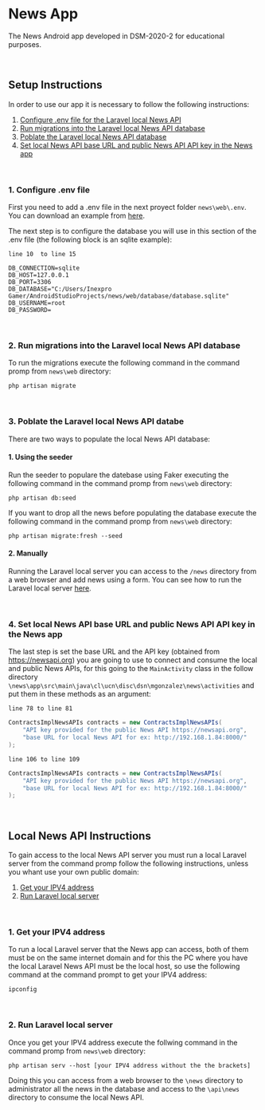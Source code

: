# News App
The News Android app developed in DSM-2020-2 for educational purposes.

&nbsp;

## Setup Instructions 
In order to use our app it is necessary to follow the following instructions:

1. [Configure .env file for the Laravel local News API](https://github.com/Matthew-Gonzalez/news/new/master?readme=1#1-configure-env-file)
2. [Run migrations into the Laravel local News API database](https://github.com/Matthew-Gonzalez/news/new/master?readme=1#2-run-migrations-into-the-laravel-local-news-api-database)
3. [Poblate the Laravel local News API database](https://github.com/Matthew-Gonzalez/news/new/master?readme=1#3-poblate-the-laravel-local-news-api-databe)
4. [Set local News API base URL and public News API API key in the News app](https://github.com/Matthew-Gonzalez/news/new/master?readme=1#4-sset-local-news-api-base-url-and-public-news-api-api-key-in-the-news-app)

&nbsp;

### 1. Configure .env file
First you need to add a .env file in the next proyect folder `news\web\.env`. You can download an example from [here](https://github.com/laravel/laravel/blob/8.x/.env.example).

The next step is to configure the database you will use in this section of the .env file (the following block is an sqlite example):

`line 10  to line 15`

```env
DB_CONNECTION=sqlite
DB_HOST=127.0.0.1
DB_PORT=3306
DB_DATABASE="C:/Users/Inexpro Gamer/AndroidStudioProjects/news/web/database/database.sqlite"
DB_USERNAME=root
DB_PASSWORD=
```

&nbsp;

### 2. Run migrations into the Laravel local News API database
To run the migrations execute the following command in the command promp from `news\web` directory:

`php artisan migrate`

&nbsp;

### 3. Poblate the Laravel local News API databe
There are two ways to populate the local News API database:

#### 1. Using the seeder
Run the seeder to populare the datebase using Faker executing the following command in the command promp from `news\web` directory:

`php artisan db:seed`

If you want to drop all the news before populating the database execute the following command in the command promp from `news\web` directory:

`php artisan migrate:fresh --seed`

#### 2. Manually
Running the Laravel local server you can access to the `/news` directory from a web browser and add news using a form. You can see how to run the Laravel local server [here](https://github.com/Matthew-Gonzalez/news/new/master?readme=1#local-news-api-instructions).

&nbsp;

### 4. Set local News API base URL and public News API API key in the News app
The last step is set the base URL and the API key (obtained from https://newsapi.org) you are going to use to connect and consume the local and public News APIs, for this going to the `MainActivity` class in the follow directory `\news\app\src\main\java\cl\ucn\disc\dsn\mgonzalez\news\activities` and put them in these methods as an argument:

`line 78 to line 81`

```java
ContractsImplNewsAPIs contracts = new ContractsImplNewsAPIs(
    "API key provided for the public News API https://newsapi.org",
    "base URL for local News API for ex: http://192.168.1.84:8000/"
);
```

`line 106 to line 109`

```java
ContractsImplNewsAPIs contracts = new ContractsImplNewsAPIs(
    "API key provided for the public News API https://newsapi.org",
    "base URL for local News API for ex: http://192.168.1.84:8000/"
);
```

&nbsp;

## Local News API Instructions
To gain access to the local News API server you must run a local Laravel server from the command promp follow the following instructions, unless you whant use your own public domain:

1. [Get your IPV4 address](https://github.com/Matthew-Gonzalez/news/new/master?readme=1#1-get-your-ipv4-address)
2. [Run Laravel local server](https://github.com/Matthew-Gonzalez/news/new/master?readme=1#2-run-laravel-local-server)

&nbsp;

### 1. Get your IPV4 address
To run a local Laravel server that the News app can access, both of them must be on the same internet domain and for this the PC where you have the local Laravel News API must be the local host, so use the following command at the command prompt to get your IPV4 address:

`ipconfig`

&nbsp;

### 2. Run Laravel local server
Once you get your IPV4 address execute the follwing command in the command promp from `news\web` directory:

`php artisan serv --host [your IPV4 address without the the brackets]`

Doing this you can access from a web browser to the `\news` directory to administrator all the news in the database and access to the `\api\news` directory to consume the local News API.
